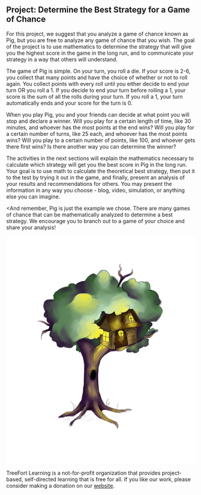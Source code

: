 <h2>Project: Determine the Best Strategy for a Game of Chance</h2>

<p>For this project, we suggest that you analyze a game of chance known as Pig, but you are free to analyze any game of chance that you wish.  The goal of the project is to use mathematics to determine the strategy that will give you the highest score in the game in the long run, and to communicate your strategy in a way that others will understand.</p>

<p>The game of Pig is simple.  On your turn, you roll a die.  If your score is 2-6, you collect that many points and have the choice of whether or not to roll again.  You collect points with every roll until you either decide to end your turn OR you roll a 1.  If you decide to end your turn before rolling a 1, your score is the sum of all the rolls during your turn.  If you roll a 1, your turn automatically ends and your score for the turn is 0.</p>

<p>When you play Pig, you and your friends can decide at what point you will stop and declare a winner.  Will you play for a certain length of time, like 30 minutes, and whoever has the most points at the end wins?  Will you play for a certain number of turns, like 25 each, and whoever has the most points wins?  Will you play to a certain number of points, like 100, and whoever gets there first wins?  Is there another way you can determine the winner?</p>

<p>The activities in the next sections will explain the mathematics necessary to calculate which strategy will get you the best score in Pig in the long run.  Your goal is to use math to calculate the theoretical best strategy, then put it to the test by trying it out in the game, and finally, present an analysis of your results and recommendations for others.  You may present the information in any way you choose - blog, video, simulation, or anything else you can imagine.</p>

<And remember, Pig is just the example we chose.  There are many games of chance that can be mathematically analyzed to determine a best strategy.  We encourage you to branch out to a game of your choice and share your analysis!</p>

<img src="img/treeFortLogoLarge.png" class="center">

<p>TreeFort Learning is a not-for-profit organization that provides project-based, self-directed learning that is free for all.  If you like our work, please consider making a donation on our <a href="http://www.treefortlearning.org">website</a>.</p>
